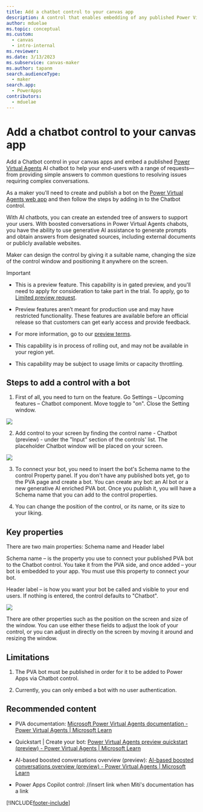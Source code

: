 ```yaml
---
title: Add a chatbot control to your canvas app
description: A control that enables embedding of any published Power Virtual Agent (PVA) bot into Power Apps for end-user.
author: mduelae
ms.topic: conceptual
ms.custom: 
  - canvas
  - intro-internal
ms.reviewer: 
ms.date: 3/13/2023
ms.subservice: canvas-maker
ms.author: tapanm
search.audienceType: 
  - maker
search.app: 
  - PowerApps
contributors:
  - mduelae
---
```


# Add a chatbot control to your canvas app

Add a Chatbot control in your canvas apps and embed a published [Power Virtual Agents](/power-virtual-agents/fundamentals-what-is-power-virtual-agents) AI chatbot to help your end-users with a range of requests&mdash;from providing simple answers to common questions to resolving issues requiring complex conversations. 

As a maker you'll need to create and publish a bot on the [Power Virtual Agents web app](/power-virtual-agents/fundamentals-what-is-power-virtual-agents-portal) and then follow the steps by adding in to the Chatbot control. 

With AI chatbots, you can create an extended tree of answers to support your users. With boosted conversations in Power Virtual Agents chabots, you have the ability to use generative AI assistance to generate prompts and obtain answers from designated sources, including external documents or publicly available websites.






Maker can design the control by giving it a suitable name, changing the size of the control window and positioning it anywhere on the screen.

> [!IMPORTANT]
>
> - This is a preview feature. This capability is in gated preview, and you'll need to apply for consideration to take part in the trial. To apply, go to [Limited preview request](https://forms.office.com/Pages/ResponsePage.aspx?id=v4j5cvGGr0GRqy180BHbR2LogRPRiTJDo1Rd8KnmcFRUMzlLTDZVQlJKSzNIWkVCMzE0VDFYVzk2QS4u).
>
> - Preview features aren’t meant for production use and may have restricted functionality. These features are available before an official release so that customers can get early access and provide feedback.
>
> - For more information, go to our [preview terms](https://go.microsoft.com/fwlink/?linkid=2189520).
>
> - This capability is in process of rolling out, and may not be available in your region yet.
>
> - This capability  may be subject to usage limits or capacity throttling.


## Steps to add a control with a bot

1. First of all, you need to turn on the feature. Go Settings – Upcoming features – Chatbot component. Move toggle to "on". Close the Setting window.

![](media/image2.png)

2. Add control to your screen by finding the control name - Chatbot (preview) - under the "Input" section of the controls' list. The placeholder Chatbot window will be placed on your screen.

![](media/image3.png)

3. To connect your bot, you need to insert the bot's Schema name to the control Property panel. If you don't have any published bots yet, go to the PVA page and create a bot. You can create any bot: an AI bot or a new generative AI enriched PVA bot. Once you publish it, you will have a Schema name that you can add to the control properties.

4. You can change the position of the control, or its name, or its size to your liking.

## Key properties 

There are two main properties: Schema name and Header label

Schema name – is the property you use to connect your published PVA bot to the Chatbot control. You take it from the PVA side, and once added – your bot is embedded to your app. You must use this property to connect your bot.

Header label – is how you want your bot be called and visible to your end users. If nothing is entered, the control defaults to "Chatbot".

![](media/image4.png)

There are other properties such as the position on the screen and size of the window. You can use either these fields to adjust the look of your control, or you can adjust in directly on the screen by moving it around and resizing the window.

## Limitations

1. The PVA bot must be published in order for it to be added to Power Apps via Chatbot control.

2. Currently, you can only embed a bot with no user authentication.

## Recommended content

-  PVA documentation: [Microsoft Power Virtual Agents documentation - Power Virtual Agents \| Microsoft Learn](https://learn.microsoft.com/en-us/power-virtual-agents/)

-  Quickstart \| Create your bot: [Power Virtual Agents preview quickstart (preview) - Power Virtual Agents \| Microsoft Learn](https://learn.microsoft.com/en-us/power-virtual-agents/preview/quickstart)

-  AI-based boosted conversations overview (preview): [AI-based boosted conversations overview (preview) - Power Virtual Agents \| Microsoft Learn](https://learn.microsoft.com/en-us/power-virtual-agents/nlu-gpt-overview)

-  Power Apps Copilot control: //insert link when Miti's documentation has a link



[!INCLUDE[footer-include](../../includes/footer-banner.md)]
